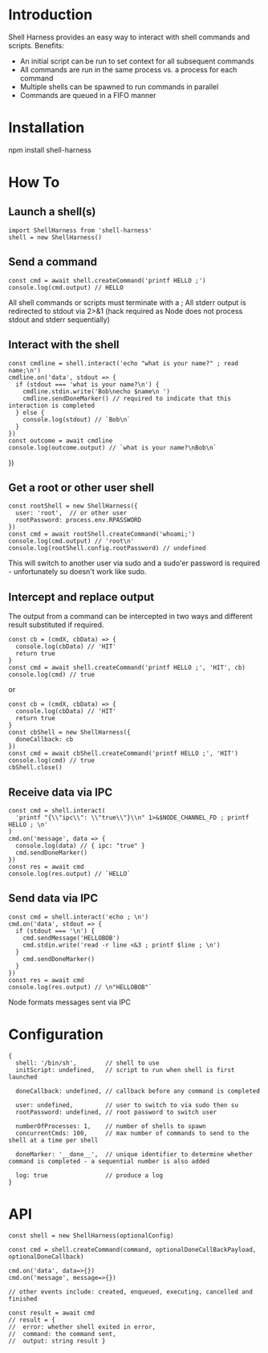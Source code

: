 # Introduction

Shell Harness provides an easy way to interact with shell commands and scripts.  Benefits:

 - An initial script can be run to set context for all subsequent commands
 - All commands are run in the same process vs. a process for each command
 - Multiple shells can be spawned to run commands in parallel
 - Commands are queued in a FIFO manner

# Installation

npm install shell-harness

# How To

## Launch a shell(s)

    import ShellHarness from 'shell-harness'
    shell = new ShellHarness()

## Send a command

    const cmd = await shell.createCommand('printf HELLO ;')
    console.log(cmd.output) // HELLO

All shell commands or scripts must terminate with a ;
All stderr output is redirected to stdout via 2>&1 (hack required as Node does not process stdout and stderr sequentially)

## Interact with the shell
    const cmdline = shell.interact('echo "what is your name?" ; read name;\n')
    cmdline.on('data', stdout => {
      if (stdout === 'what is your name?\n') {
        cmdline.stdin.write('Bob\necho $name\n ')
        cmdline.sendDoneMarker() // required to indicate that this interaction is completed
      } else {
        console.log(stdout) // `Bob\n`
      }
    })
    const outcome = await cmdline
    console.log(outcome.output) // `what is your name?\nBob\n`
  })

## Get a root or other user shell
    const rootShell = new ShellHarness({
      user: 'root',  // or other user
      rootPassword: process.env.RPASSWORD
    })
    const cmd = await rootShell.createCommand('whoami;')
    console.log(cmd.output) // 'root\n'
    console.log(rootShell.config.rootPassword) // undefined

This will switch to another user via sudo and a sudo'er password is required - unfortunately su doesn't work like sudo.

## Intercept and replace output
The output from a command can be intercepted in two ways and different result substituted if required.
     
    const cb = (cmdX, cbData) => {
      console.log(cbData) // 'HIT'
      return true
    }
    const cmd = await shell.createCommand('printf HELLO ;', 'HIT', cb)
    console.log(cmd) // true

or

    const cb = (cmdX, cbData) => {
      console.log(cbData) // 'HIT'
      return true
    }
    const cbShell = new ShellHarness({
      doneCallback: cb
    })
    const cmd = await cbShell.createCommand('printf HELLO ;', 'HIT')
    console.log(cmd) // true
    cbShell.close()

## Receive data via IPC

    const cmd = shell.interact(
      'printf "{\\"ipc\\": \\"true\\"}\\n" 1>&$NODE_CHANNEL_FD ; printf HELLO ; \n'
    )
    cmd.on('message', data => {
      console.log(data) // { ipc: "true" }
      cmd.sendDoneMarker()
    })
    const res = await cmd
    console.log(res.output) // `HELLO`

## Send data via IPC

    const cmd = shell.interact('echo ; \n')
    cmd.on('data', stdout => {
      if (stdout === '\n') {
        cmd.sendMessage('HELLOBOB')
        cmd.stdin.write('read -r line <&3 ; printf $line ; \n')
      }
        cmd.sendDoneMarker()
      }
    })
    const res = await cmd
    console.log(res.output) // \n"HELLOBOB"`

Node formats messages sent via IPC


# Configuration

    {
      shell: '/bin/sh',        // shell to use
      initScript: undefined,   // script to run when shell is first launched

      doneCallback: undefined, // callback before any command is completed

      user: undefined,         // user to switch to via sudo then su
      rootPassword: undefined, // root password to switch user

      numberOfProcesses: 1,    // number of shells to spawn
      concurrentCmds: 100,     // max number of commands to send to the shell at a time per shell
      
      doneMarker: '__done__',  // unique identifier to determine whether command is completed - a sequential number is also added

      log: true                // produce a log
    }

# API
    const shell = new ShellHarness(optionalConfig)

    const cmd = shell.createCommand(command, optionalDoneCallBackPayload, optionalDoneCallback)

    cmd.on('data', data=>{})
    cmd.on('message', message=>{})

    // other events include: created, enqueued, executing, cancelled and finished

    const result = await cmd
    // result = { 
    //  error: whether shell exited in error,
    //  command: the command sent, 
    //  output: string result }


